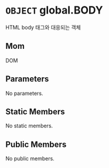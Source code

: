 # `OBJECT` global.BODY
HTML body 태그와 대응되는 객체

## Mom
DOM

## Parameters
No parameters.

## Static Members
No static members.

## Public Members
No public members.
